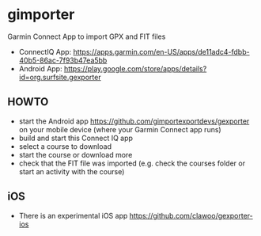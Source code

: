 # gimporter
Garmin Connect App to import GPX and FIT files

* ConnectIQ App: https://apps.garmin.com/en-US/apps/de11adc4-fdbb-40b5-86ac-7f93b47ea5bb
* Android App: https://play.google.com/store/apps/details?id=org.surfsite.gexporter


## HOWTO
* start the Android app https://github.com/gimportexportdevs/gexporter on your mobile device (where your Garmin Connect app runs)
* build and start this Connect IQ app
* select a course to download
* start the course or download more
* check that the FIT file was imported (e.g. check the courses folder or start an activity with the course)

## iOS
* There is an experimental iOS app https://github.com/clawoo/gexporter-ios
